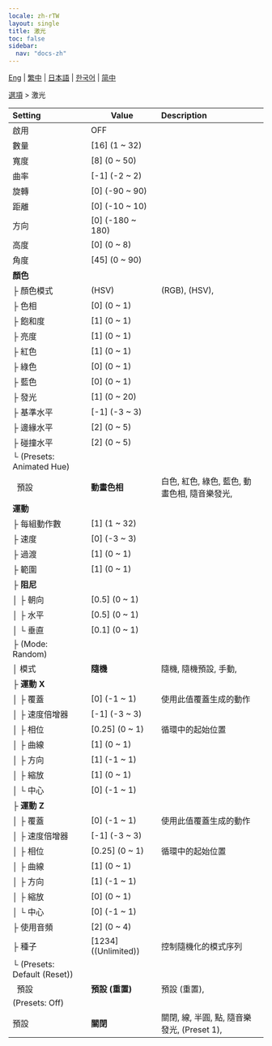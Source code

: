 ```yaml
---
locale: zh-rTW
layout: single
title: 激光
toc: false
sidebar:
  nav: "docs-zh"
---
```

[Eng](/dancexr/menu/2025.4/stage/laser) | [繁中](/tw/dancexr/menu/2025.4/stage/laser) | [日本語](/jp/dancexr/menu/2025.4/stage/laser) | [한국어](/kr/dancexr/menu/2025.4/stage/laser) | [简中](/zh/dancexr/menu/2025.4/stage/laser)

[選項](../menu#選項) > 激光



| Setting | Value | Description |
| :--- | --- | :--- |
| 啟用 | OFF | 
| 數量 | [16] (1 ~ 32) | 
| 寬度 | [8] (0 ~ 50) | 
| 曲率 | [-1] (-2 ~ 2) | 
| 旋轉 | [0] (-90 ~ 90) | 
| 距離 | [0] (-10 ~ 10) | 
| 方向 | [0] (-180 ~ 180) | 
| 高度 | [0] (0 ~ 8) | 
| 角度 | [45] (0 ~ 90) | 
| **顏色** | | 
| ├&nbsp;顏色模式 | (HSV) | (RGB), (HSV), 
| ├&nbsp;色相 | [0] (0 ~ 1) | 
| ├&nbsp;飽和度 | [1] (0 ~ 1) | 
| ├&nbsp;亮度 | [1] (0 ~ 1) | 
| ├&nbsp;紅色 | [1] (0 ~ 1) | 
| ├&nbsp;綠色 | [0] (0 ~ 1) | 
| ├&nbsp;藍色 | [0] (0 ~ 1) | 
| ├&nbsp;發光 | [1] (0 ~ 20) | 
| ├&nbsp;基準水平 | [-1] (-3 ~ 3) | 
| ├&nbsp;邊緣水平 | [2] (0 ~ 5) | 
| ├&nbsp;碰撞水平 | [2] (0 ~ 5) | 
| └&nbsp;(Presets: Animated Hue) || 
| &nbsp;&nbsp;預設 | **動畫色相** | 白色, 紅色, 綠色, 藍色, 動畫色相, 隨音樂發光,  |
| **運動** | | 
| ├&nbsp;每組動作數 | [1] (1 ~ 32) | 
| ├&nbsp;速度 | [0] (-3 ~ 3) | 
| ├&nbsp;過渡 | [1] (0 ~ 1) | 
| ├&nbsp;範圍 | [1] (0 ~ 1) | 
| ├&nbsp;**阻尼** | | 
| │&nbsp;├&nbsp;朝向 | [0.5] (0 ~ 1) | 
| │&nbsp;├&nbsp;水平 | [0.5] (0 ~ 1) | 
| │&nbsp;└&nbsp;垂直 | [0.1] (0 ~ 1) | 
| ├&nbsp;(Mode: Random) || 
| │&nbsp;模式 | **隨機** | 隨機, 隨機預設, 手動,  |
| ├&nbsp;**運動 X** | | 
| │&nbsp;├&nbsp;覆蓋 | [0] (-1 ~ 1) | 使用此值覆蓋生成的動作
| │&nbsp;├&nbsp;速度倍增器 | [-1] (-3 ~ 3) | 
| │&nbsp;├&nbsp;相位 | [0.25] (0 ~ 1) | 循環中的起始位置
| │&nbsp;├&nbsp;曲線 | [1] (0 ~ 1) | 
| │&nbsp;├&nbsp;方向 | [1] (-1 ~ 1) | 
| │&nbsp;├&nbsp;縮放 | [1] (0 ~ 1) | 
| │&nbsp;└&nbsp;中心 | [0] (-1 ~ 1) | 
| ├&nbsp;**運動 Z** | | 
| │&nbsp;├&nbsp;覆蓋 | [0] (-1 ~ 1) | 使用此值覆蓋生成的動作
| │&nbsp;├&nbsp;速度倍增器 | [-1] (-3 ~ 3) | 
| │&nbsp;├&nbsp;相位 | [0.25] (0 ~ 1) | 循環中的起始位置
| │&nbsp;├&nbsp;曲線 | [1] (0 ~ 1) | 
| │&nbsp;├&nbsp;方向 | [1] (-1 ~ 1) | 
| │&nbsp;├&nbsp;縮放 | [0] (0 ~ 1) | 
| │&nbsp;└&nbsp;中心 | [0] (-1 ~ 1) | 
| ├&nbsp;使用音頻 | [2] (0 ~ 4) | 
| ├&nbsp;種子 | [1234] ((Unlimited)) | 控制隨機化的模式序列
| └&nbsp;(Presets: Default (Reset)) || 
| &nbsp;&nbsp;預設 | **預設 (重置)** | 預設 (重置),  |
| (Presets: Off) || 
| 預設 | **關閉** | 關閉, 線, 半圓, 點, 隨音樂發光, (Preset 1),  |
